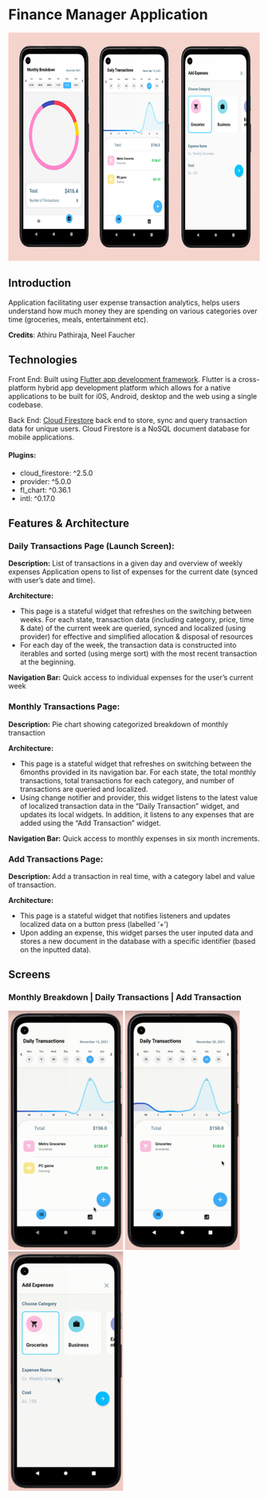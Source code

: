 # Finance Manager Application
 <p align = "left" >
  <img width="708" height="458" src="allscreens.png">
</p>

## Introduction
Application facilitating user expense transaction analytics, helps users understand how much money they are spending on various categories over time (groceries, meals, entertainment etc). 

**Credits**: Athiru Pathiraja, Neel Faucher

## Technologies
Front End: Built using [Flutter app development framework](https://flutter.dev/). Flutter is a cross-platform hybrid app development platform which allows for a native applications to be built for i0S, Android, desktop and the web using a single codebase.

Back End: [Cloud Firestore](https://firebase.google.com/products/firestore) back end to store, sync and query transaction data for unique users. Cloud Firestore is a NoSQL document database for mobile applications. 

#### Plugins: 
- cloud_firestore: ^2.5.0
- provider: ^5.0.0
- fl_chart: ^0.36.1
- intl: ^0.17.0


## Features & Architecture

### Daily Transactions Page (Launch Screen): 
**Description:** List of transactions in a given day and overview of weekly expenses Application opens to list of expenses for the current date (synced with user’s date and time). 

**Architecture:**
- This page is a stateful widget that refreshes on the switching between weeks. For each state, transaction data (including category, price, time & date) of the current week are queried, synced and localized (using provider) for effective and simplified allocation & disposal of resources
- For each day of the week, the transaction data is constructed into iterables and sorted (using merge sort) with the most recent transaction at the beginning. 

**Navigation Bar:** Quick access to individual expenses for the user’s current week

### Monthly Transactions Page: 

**Description:** Pie chart showing categorized breakdown of monthly transaction

**Architecture:**
* This page is a stateful widget that refreshes on switching between the 6months provided in its navigation bar. For each state, the total monthly transactions, total transactions for each category, and number of transactions are queried and localized.
* Using change notifier and provider, this widget listens to the latest value of localized transaction data in the “Daily Transaction” widget, and updates its local widgets. In addition, it listens to any expenses that are added using the “Add Transaction” widget.

**Navigation Bar:** Quick access to monthly expenses in six month increments. 

### Add Transactions Page: 

**Description:** Add a transaction in real time, with a category label and value of transaction. 

**Architecture:**
- This page is a stateful widget that notifies listeners and updates localized data on a button press (labelled ‘+’)
- Upon adding an expense, this widget parses the user inputed data and stores a new document in the database with a specific identifier (based on the inputted data).

## Screens

### Monthly Breakdown | Daily Transactions | Add Transaction

<p align = "left" >
  <img width="230" height="480" src="monthlyTransactionVid.gif">
  <img width="230" height="480" src="dailyTransactionVid.gif">
  <img width="230" height="480" src="addTransactionVid.gif">
</p>

